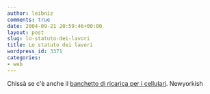 ```yaml
---
author: leibniz
comments: true
date: 2004-09-21 20:59:46+00:00
layout: post
slug: lo-statuto-dei-lavori
title: Lo statuto dei lavori
wordpress_id: 3371
categories:
- web
---
```


Chissà se c'è anche il [banchetto di ricarica per i cellulari](http://www.newyorkish.com/newyorkish/2004/09/mobilemobile.html).
Newyorkish
